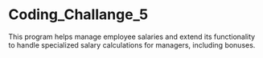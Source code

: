 # Coding_Challange_5

This program helps manage employee salaries and extend its functionality to handle specialized salary calculations for managers, including bonuses.